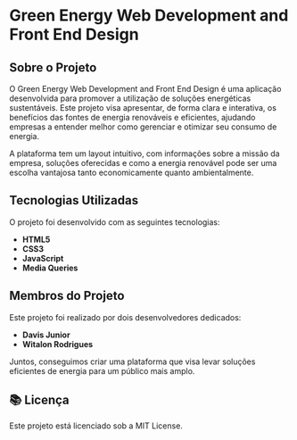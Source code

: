 # Green Energy Web Development and Front End Design

## Sobre o Projeto
O Green Energy Web Development and Front End Design é uma aplicação desenvolvida para promover a utilização de soluções energéticas sustentáveis. Este projeto visa apresentar, de forma clara e interativa, os benefícios das fontes de energia renováveis e eficientes, ajudando empresas a entender melhor como gerenciar e otimizar seu consumo de energia.

A plataforma tem um layout intuitivo, com informações sobre a missão da empresa, soluções oferecidas e como a energia renovável pode ser uma escolha vantajosa tanto economicamente quanto ambientalmente.

## Tecnologias Utilizadas
O projeto foi desenvolvido com as seguintes tecnologias:
- **HTML5**
- **CSS3**
- **JavaScript**
- **Media Queries**

## Membros do Projeto
Este projeto foi realizado por dois desenvolvedores dedicados:
- **Davis Junior** 
- **Witalon Rodrigues**

Juntos, conseguimos criar uma plataforma que visa levar soluções eficientes de energia para um público mais amplo.

## 📚 Licença
Este projeto está licenciado sob a MIT License.
